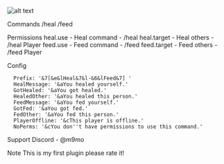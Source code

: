 ![alt text](https://i.imgur.com/6AJI5ob.png)


Commands
/heal <Player>
/feed <Player>

Permissions
heal.use - Heal command - /heal
heal.target - Heal others - /heal Player
feed.use - Feed command - /feed
feed.target - Feed others - /feed Player

Config
```
  Prefix: '&7[&e&lHeal&7&l-&6&lFeed&7] '
  HealMessage: '&aYou healed yourself.'
  GotHealed: '&aYou got healed.'
  HealedOther: '&aYou healed this person.'
  FeedMessage: '&aYou fed yourself.'
  GotFed: '&aYou got fed.'
  FedOther: '&aYou fed this person.'
  PlayerOffline: '&cThis player is offline.'
  NoPerms: '&cYou don''t have permissions to use this command.'
```

Support
Discord - @m9mo

Note
This is my first plugin please rate it!
